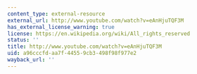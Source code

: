```yaml
---
content_type: external-resource
external_url: http://www.youtube.com/watch?v=eAnHjuTQF3M
has_external_license_warning: true
license: https://en.wikipedia.org/wiki/All_rights_reserved
status: ''
title: http://www.youtube.com/watch?v=eAnHjuTQF3M
uid: a96cccfd-aa7f-4455-9cb3-498f98f977e2
wayback_url: ''
---
```

